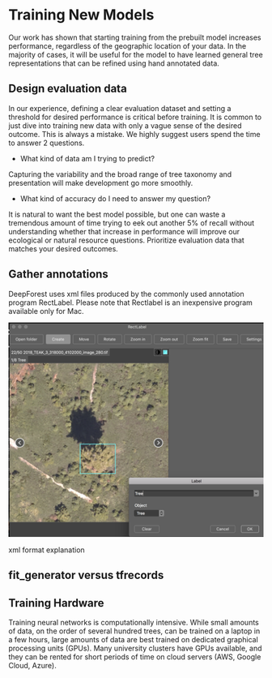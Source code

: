 # Training New Models

Our work has shown that starting training from the prebuilt model increases performance, regardless of the geographic location of your data. In the majority of cases, it will be useful for the model to have learned general tree representations that can be refined using hand annotated data.

## Design evaluation data

In our experience, defining a clear evaluation dataset and setting a threshold for desired performance is critical before training. It is common to just dive into training new data with only a vague sense of the desired outcome. This is always a mistake. We highly suggest users spend the time to answer 2 questions.

* What kind of data am I trying to predict?

Capturing the variability and the broad range of tree taxonomy and presentation will make development go more smoothly.

* What kind of accuracy do I need to answer my question?

It is natural to want the best model possible, but one can waste a tremendous amount of time trying to eek out another 5% of recall without understanding whether that increase in performance will improve our ecological or natural resource questions. Prioritize evaluation data that matches your desired outcomes.

## Gather annotations

DeepForest uses xml files produced by the commonly used annotation program RectLabel. Please note that Rectlabel is an inexpensive program available only for Mac.

![](../www/rectlabel.png)

xml format explanation
## fit_generator versus tfrecords

## Training Hardware

Training neural networks is computationally intensive. While small amounts of data, on the order of several hundred trees, can be trained on a laptop in a few hours, large amounts of data are best trained on dedicated graphical processing units (GPUs). Many university clusters have GPUs available, and they can be rented for short periods of time on cloud servers (AWS, Google Cloud, Azure).
